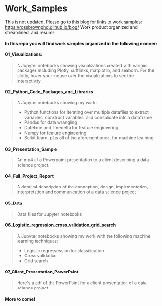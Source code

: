 # Work_Samples
This is not updated. Please go to this blog for links to work samples:
https://rossbrownphd.github.io/blog/
Work product organized and streamlined, and resume

#### In this repo you will find work samples organized in the following manner:

#### 01_Visualizations:
> A Jupyter notebooks showing visualizations created with various packages including Plotly, cufflinks, matplotlib, and  seaborn. For the plotly, hover your mouse over the visualizations to see the interactivity.

#### 02_Python_Code_Packages_and_Libraries
> A Jupyter notebooks showing my work: 
> -  Python functions for iterating over multiple datafiles to extract variables, construct variables, and consolidate into a dataframe
> -  Pandas for data wrangling
> -  Datetime and timedelta for feature engineering
> -  Numpy for feature engineering
> -  Scikit-learn, plus all of the aforementioned, for machine learning

#### 03_Presentation_Sample
> An mp4 of a Powerpoint  presentation to a client describing a data science project.

#### 04_Full_Project_Report
> A detailed description of the conception, design, implementation, interpretation and communication  of a data science project

#### 05_Data
> Data files for Jupyter notebooks

#### 06_Logistic_regression_cross_validation_grid_search
> A Jupyter notebooks showing my work with the following machine learning techniques:
> -  Logistic regressession for classification 
> -  Cross validation
> -  Grid search

#### 07_Client_Presentation_PowerPoint
> Here's a pdf of the PowerPoint for a client presentation of a data science project

#### More to come!
